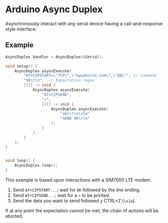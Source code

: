 # Arduino Async Duplex

Asynchronously interact with any serial device having a call-and-response
style interface.


## Example

```c++
AsyncDuplex handler = AsyncDuplex(&Serial);

void setup() {
    AsyncDuplex.asyncExecute(
        "AT+CIPSTART=\"TCP\",\"mywebsite.com\",\"80\"", // Command
        "OK\r\n",  // Expectation regex
        []() -> void {
            AsyncDuplex.asyncExecute(
                "AT+CIPSEND",
                ">",
                []() -> void {
                    AsyncDuplex.asyncExecute(
                        "abc\r\n\x1a"
                        "SEND OK\r\n"
                    );
                }
            )
        }
    );
}


void loop() {
    AsyncDuplex.loop();
}
```

This example is based upon interactions with a SIM7000 LTE modem.

1. Send `AT+CIPSTART...`; wait for `OK` followed by the line ending.
2. Send `AT+CIPSEND...`; wait for a `>` to be printed.
3. Send the data you want to send followed y CTRL+Z (`\x1a`).

If at any point the expectation cannot be met, the chain of actions will
be aborted.
